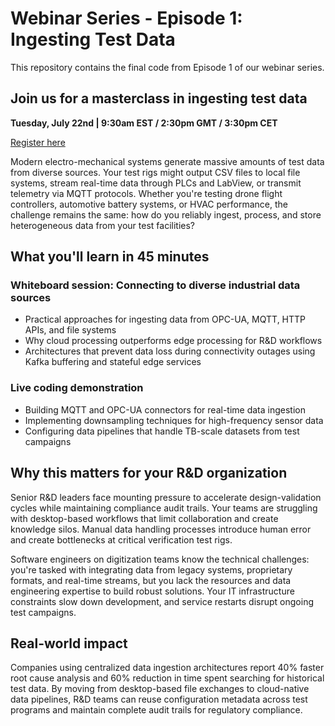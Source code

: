 # Webinar Series - Episode 1: Ingesting Test Data

This repository contains the final code from Episode 1 of our webinar series.

## Join us for a masterclass in ingesting test data

**Tuesday, July 22nd | 9:30am EST / 2:30pm GMT / 3:30pm CET**

[Register here](#)

Modern electro-mechanical systems generate massive amounts of test data from diverse sources. Your test rigs might output CSV files to local file systems, stream real-time data through PLCs and LabView, or transmit telemetry via MQTT protocols. Whether you're testing drone flight controllers, automotive battery systems, or HVAC performance, the challenge remains the same: how do you reliably ingest, process, and store heterogeneous data from your test facilities?

## What you'll learn in 45 minutes

### Whiteboard session: Connecting to diverse industrial data sources
- Practical approaches for ingesting data from OPC-UA, MQTT, HTTP APIs, and file systems
- Why cloud processing outperforms edge processing for R&D workflows
- Architectures that prevent data loss during connectivity outages using Kafka buffering and stateful edge services

### Live coding demonstration
- Building MQTT and OPC-UA connectors for real-time data ingestion
- Implementing downsampling techniques for high-frequency sensor data
- Configuring data pipelines that handle TB-scale datasets from test campaigns

## Why this matters for your R&D organization

Senior R&D leaders face mounting pressure to accelerate design-validation cycles while maintaining compliance audit trails. Your teams are struggling with desktop-based workflows that limit collaboration and create knowledge silos. Manual data handling processes introduce human error and create bottlenecks at critical verification test rigs.

Software engineers on digitization teams know the technical challenges: you're tasked with integrating data from legacy systems, proprietary formats, and real-time streams, but you lack the resources and data engineering expertise to build robust solutions. Your IT infrastructure constraints slow down development, and service restarts disrupt ongoing test campaigns.

## Real-world impact

Companies using centralized data ingestion architectures report 40% faster root cause analysis and 60% reduction in time spent searching for historical test data. By moving from desktop-based file exchanges to cloud-native data pipelines, R&D teams can reuse configuration metadata across test programs and maintain complete audit trails for regulatory compliance.